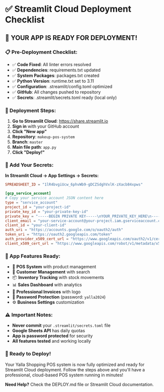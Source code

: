 # ✅ Streamlit Cloud Deployment Checklist

## 🎯 **YOUR APP IS READY FOR DEPLOYMENT!**

### **📋 Pre-Deployment Checklist:**

- ✅ **Code Fixed**: All linter errors resolved
- ✅ **Dependencies**: requirements.txt updated
- ✅ **System Packages**: packages.txt created
- ✅ **Python Version**: runtime.txt set to 3.11
- ✅ **Configuration**: .streamlit/config.toml optimized
- ✅ **GitHub**: All changes pushed to repository
- ✅ **Secrets**: .streamlit/secrets.toml ready (local only)

### **🚀 Deployment Steps:**

1. **Go to Streamlit Cloud**: https://share.streamlit.io
2. **Sign in** with your GitHub account
3. **Click "New app"**
4. **Repository**: `makeup-pos-system`
5. **Branch**: `master`
6. **Main file path**: `app.py`
7. **Click "Deploy!"**

### **🔑 Add Your Secrets:**

**In Streamlit Cloud → App Settings → Secrets:**

```toml
SPREADSHEET_ID = "1lR4bvgiUcw_6phvWb9-gDCZSdghVxlK-zXacb84xpws"

[gcp_service_account]
# Copy your service account JSON content here
type = "service_account"
project_id = "your-project-id"
private_key_id = "your-private-key-id"
private_key = "-----BEGIN PRIVATE KEY-----\nYOUR_PRIVATE_KEY_HERE\n-----END PRIVATE KEY-----\n"
client_email = "your-service-account@your-project.iam.gserviceaccount.com"
client_id = "your-client-id"
auth_uri = "https://accounts.google.com/o/oauth2/auth"
token_uri = "https://oauth2.googleapis.com/token"
auth_provider_x509_cert_url = "https://www.googleapis.com/oauth2/v1/certs"
client_x509_cert_url = "https://www.googleapis.com/robot/v1/metadata/x509/your-service-account%40your-project.iam.gserviceaccount.com"
```

### **🎯 App Features Ready:**

- 🛒 **POS System** with product management
- 👤 **Customer Management** with search
- 📦 **Inventory Tracking** with stock movements
- 📊 **Sales Dashboard** with analytics
- 🧾 **Professional Invoices** with logo
- 🔐 **Password Protection** (password: `yalla2024`)
- ⚙️ **Business Settings** customization

### **⚠️ Important Notes:**

- **Never commit** your `.streamlit/secrets.toml` file
- **Google Sheets API** has daily quotas
- **App is password protected** for security
- **All features tested** and working locally

### **🚀 Ready to Deploy!**

Your Yalla Shopping POS system is now fully optimized and ready for Streamlit Cloud deployment. Follow the steps above and you'll have a professional, cloud-based POS system running in minutes!

**Need Help?** Check the DEPLOY.md file or Streamlit Cloud documentation.
